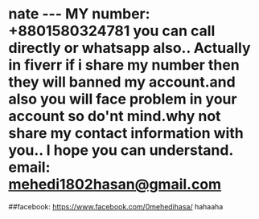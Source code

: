 # nate --- MY number: +8801580324781  you can call directly or whatsapp also.. Actually in fiverr if i share my number then they will banned my account.and also you will face problem in your account so do'nt mind.why not share my contact information with you.. I hope you can understand. email: mehedi1802hasan@gmail.com  

##facebook: https://www.facebook.com/0mehedihasa/ hahaaha
